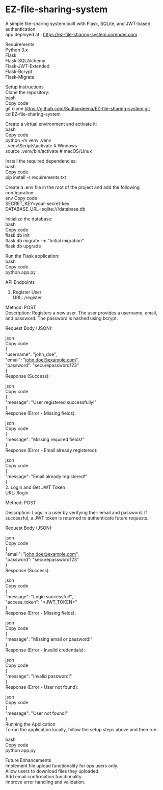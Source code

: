 # EZ-file-sharing-system
A simple file-sharing system built with Flask, SQLite, and JWT-based authentication.  
app deployed at : https://ez-file-sharing-system.onrender.com

Requirements    
Python 3.x      
Flask     
Flask-SQLAlchemy       
Flask-JWT-Extended       
Flask-Bcrypt       
Flask-Migrate     

Setup Instructions       
Clone the repository:       
bash     
Copy code     
git clone https://github.com/Sudhardeena/EZ-file-sharing-system.git     
cd EZ-file-sharing-system       

Create a virtual environment and activate it:    
bash    
Copy code      
python -m venv .venv      
.\.venv\Scripts\activate  # Windows      
source .venv/bin/activate  # macOS/Linux            

Install the required dependencies:      
bash    
Copy code        
pip install -r requirements.txt      

Create a .env file in the root of the project and add the following configuration:      
env
Copy code      
SECRET_KEY=your-secret-key    
DATABASE_URL=sqlite:///database.db    

Initialize the database:      
bash        
Copy code          
flask db init        
flask db migrate -m "Initial migration"        
flask db upgrade        

Run the Flask application:        
bash      
Copy code        
python app.py          

API Endpoints            
1. Register User        
URL: /register    

Method: POST      
Description: Registers a new user. The user provides a username, email, and password. The password is hashed using bcrypt.        

Request Body (JSON):    

json            
Copy code          
{          
  "username": "john_doe",                
  "email": "john.doe@example.com",            
  "password": "securepassword123"        
}                          
Response (Success):                
            
json          
Copy code          
{        
  "message": "User registered successfully!"            
}          
Response (Error - Missing fields):          
          
json            
Copy code            
{                                                            
  "message": "Missing required fields!"                      
}                                                  
Response (Error - Email already registered):                            
                        
json                          
Copy code                                                  
{                                                                
  "message": "Email already registered!"                                  
}                                                  
2. Login and Get JWT Token                          
URL: /login                              
                                            
Method: POST                                                                                                                                                  
                                                                                                                                                                
Description: Logs in a user by verifying their email and password. If successful, a JWT token is returned to authenticate future requests.                  
                                        
Request Body (JSON):                                
                            
json                                  
Copy code                                            
{                                                                  
  "email": "john.doe@example.com",                        
  "password": "securepassword123"                        
}                                          
Response (Success):                        
                                
json                              
Copy code                                                      
{                              
  "message": "Login successful!",                            
  "access_token": "<JWT_TOKEN>"                    
}                                                        
Response (Error - Missing fields):                          
                                    
json                                  
Copy code                                  
{                                                        
  "message": "Missing email or password!"                            
}                                                    
Response (Error - Invalid credentials):                                  
                                
json                                      
Copy code                                            
{                                                          
  "message": "Invalid password!"                                          
}                                                          
Response (Error - User not found):                                        
                                          
json                                      
Copy code                                        
{                                                            
  "message": "User not found!"                                    
}                                                
Running the Application                                                                          
To run the application locally, follow the setup steps above and then run:                                  
                                
bash                                
Copy code                                  
python app.py                                                                
                                

Future Enhancements                                                      
Implement file upload functionality for ops users only.                        
Allow users to download files they uploaded.                                    
Add email confirmation functionality.                                
Improve error handling and validation.                
